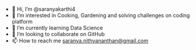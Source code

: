 - 👋 Hi, I’m @saranyakarthi4
- 👀 I’m interested in Cooking, Gardening and solving challenges on coding platform
- 🌱 I’m currently learning Data Science
- 💞️ I’m looking to collaborate on GitHub
- 📫 How to reach me saranya.nithyananthan@gmail.com

<!---
saranyakarthi4/saranyakarthi4 is a ✨ special ✨ repository because its `README.md` (this file) appears on your GitHub profile.
You can click the Preview link to take a look at your changes.
--->
